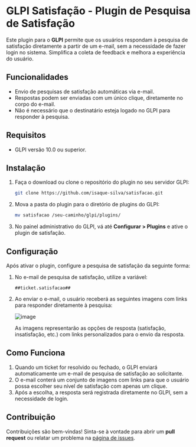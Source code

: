 
# GLPI Satisfação - Plugin de Pesquisa de Satisfação

Este plugin para o **GLPI** permite que os usuários respondam à pesquisa de satisfação diretamente a partir de um e-mail, sem a necessidade de fazer login no sistema. Simplifica a coleta de feedback e melhora a experiência do usuário.

## Funcionalidades

- Envio de pesquisas de satisfação automáticas via e-mail.
- Respostas podem ser enviadas com um único clique, diretamente no corpo do e-mail.
- Não é necessário que o destinatário esteja logado no GLPI para responder à pesquisa.

## Requisitos

- GLPI versão 10.0 ou superior.

## Instalação

1. Faça o download ou clone o repositório do plugin no seu servidor GLPI:
   ```bash
   git clone https://github.com/isaque-silva/satisfacao.git
   ```

2. Mova a pasta do plugin para o diretório de plugins do GLPI:
   ```bash
   mv satisfacao /seu-caminho/glpi/plugins/
   ```

3. No painel administrativo do GLPI, vá até **Configurar > Plugins** e ative o plugin de satisfação.

## Configuração

Após ativar o plugin, configure a pesquisa de satisfação da seguinte forma:

1. No e-mail de pesquisa de satisfação, utilize a variável:
   ```
   ##ticket.satisfacao##
   ```

2. Ao enviar o e-mail, o usuário receberá as seguintes imagens com links para responder diretamente à pesquisa:

   ![image](https://github.com/user-attachments/assets/69e4ac8c-6b97-48c2-a27a-f88e81ffcc56)

   As imagens representarão as opções de resposta (satisfação, insatisfação, etc.) com links personalizados para o envio da resposta.

## Como Funciona

1. Quando um ticket for resolvido ou fechado, o GLPI enviará automaticamente um e-mail de pesquisa de satisfação ao solicitante.
2. O e-mail conterá um conjunto de imagens com links para que o usuário possa escolher seu nível de satisfação com apenas um clique.
3. Após a escolha, a resposta será registrada diretamente no GLPI, sem a necessidade de login.

## Contribuição

Contribuições são bem-vindas! Sinta-se à vontade para abrir um **pull request** ou relatar um problema na [página de issues](https://github.com/isaque-silva/satisfacao/issues).
